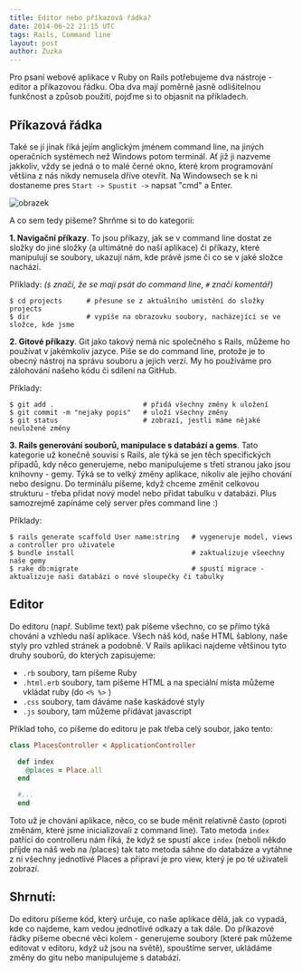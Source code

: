 ```yaml
---
title: Editor nebo příkazová řádka?
date: 2014-06-22 21:15 UTC
tags: Rails, Command line
layout: post
author: Zuzka
---
```


Pro psaní webové aplikace v Ruby on Rails potřebujeme dva nástroje - editor a příkazovou řádku. Oba dva mají poměrně jasně odlišitelnou funkčnost a způsob použití, pojďme si to objasnit na příkladech.

## Příkazová řádka
Také se jí jinak říká jejím anglickým jménem command line, na jiných operačních systémech než Windows potom terminál. Ať již ji nazveme jakkoliv, vždy se jedná o to malé černé okno, které krom programování většina z nás nikdy nemusela dříve otevřít. Na Windowsech se k ni dostaneme pres `Start -> Spustit ->` napsat "cmd" a Enter.

![obrazek](http://www.bleepstatic.com/tutorials/cmdprompt/cmdprompt.gif)

A co sem tedy píšeme? Shrňme si to do kategorií:

**1. Navigační příkazy**. To jsou příkazy, jak se v command line dostat ze složky do jiné složky (a ultimátně do naší aplikace) či příkazy, které manipulují se soubory, ukazují nám, kde právě jsme či co se v jaké složce nachází.

Příklady: *(`$` značí, že se mají psát do command line, `#` značí komentář)*

```
$ cd projects      # přesune se z aktuálního umístění do složky projects
$ dir              # vypíše na obrazovku soubory, nacházející se ve složce, kde jsme
```

**2. Gitové příkazy**. Git jako takový nemá nic společného s Rails, můžeme ho používat v jakémkoliv jazyce. Píše se do command line, protože je to obecný nástroj na správu souboru a jejich verzí. My ho používáme pro zálohování našeho kódu či sdílení na GitHub.

Příklady:

```
$ git add .                      # přidá všechny změny k uložení
$ git commit -m "nejaky popis"   # uloží všechny změny
$ git status                     # zobrazí, jestli máme nějaké neuložené změny
```

**3. Rails generování souborů, manipulace s databází a gems**. Tato kategorie už konečně souvisí s Rails, ale týká se jen těch specifických případů, kdy něco generujeme, nebo manipulujeme s třetí stranou jako jsou knihovny - gemy. Týká se to velký změny aplikace, nikoliv ale jejího chování nebo designu. Do terminálu píšeme, když chceme změnit celkovou strukturu - třeba přidat nový model nebo přidat tabulku v databázi. Plus samozrejmě zapínáme celý server přes command line :)

Příklady:

```
$ rails generate scaffold User name:string   # vygeneruje model, views a controller pro uživatele
$ bundle install                             # zaktualizuje všeechny naše gemy
$ rake db:migrate                            # spustí migrace - aktualizuje naši databázi o nové sloupečky či tabulky
```

## Editor

Do editoru (např. Sublime text) pak píšeme všechno, co se přímo týká chování a vzhledu naší aplikace. Všech náš kód, naše HTML šablony, naše styly pro vzhled stránek a podobně. V Rails aplikaci najdeme většinou tyto druhy souborů, do kterých zapisujeme:

- `.rb` soubory, tam píšeme Ruby
- `.html.erb` soubory, tam píšeme HTML a na speciální místa můžeme vkládat ruby (do `<% %>` )
- `.css` soubory, tam dáváme naše kaskádové styly
- `.js` soubory, tam můžeme přidávat javascript

Příklad toho, co píšeme do editoru je pak třeba celý soubor, jako tento:

```ruby
class PlacesController < ApplicationController

  def index
    @places = Place.all
  end

  #...
  end
```

Toto už je chování aplikace, něco, co se bude měnit relativně často (oproti změnám, které jsme inicializovali z command line). Tato metoda `index` patřící do controlleru nám říká, že když se spustí akce `index` (neboli někdo příjde na náš web na /places) tak tato metoda sáhne do databáze a vytáhne z ní všechny jednotlivé Places a připraví je pro view, který je po té uživateli zobrazí.

## Shrnutí:
Do editoru píšeme kód, který určuje, co naše aplikace dělá, jak co vypadá, kde co najdeme, kam vedou jednotlivé odkazy a tak dále. Do příkazové řádky píšeme obecné věci kolem - generujeme soubory (které pak můžeme editovat v editoru, když už jsou na světě), spouštíme server, ukládáme změny do gitu nebo manipulujeme s databází.